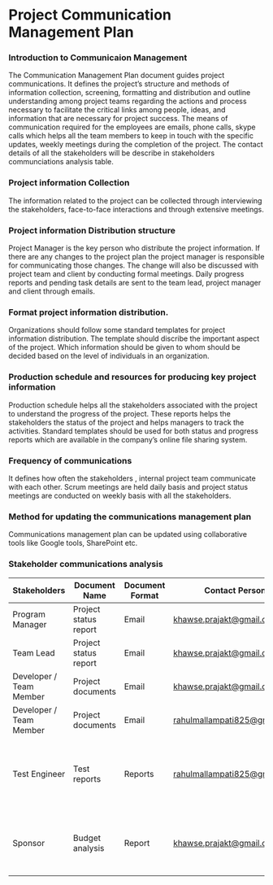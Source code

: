 # Project Communication Management Plan

### Introduction to Communicaion Management

The Communication Management Plan document guides project communications. It defines the project’s structure and methods of information collection, screening, formatting and distribution and outline understanding among project teams regarding the actions and process necessary to facilitate the critical links among people, ideas, and information that are necessary for project success.  The means of communication required for the employees are emails, phone calls, skype calls which helps all the team members to keep in touch with the specific updates, weekly meetings during the completion of the project. The contact details of all the stakeholders will be describe in stakeholders communciations analysis table.


### Project information Collection 

The information related to the project can be collected through interviewing the stakeholders, face-to-face interactions and through extensive meetings.


### Project information Distribution structure 

Project Manager is the key person who distribute the project information. If there are any changes to the project plan  the project manager is responsible for communicating those changes. The change will also be discussed with project team and client by conducting formal meetings. Daily progress reports and pending task details are sent to the team lead, project manager and client through emails.


### Format project information distribution.

Organizations should follow some standard templates for project information distribution. The template should discribe the important aspect of the project. Which information should be given to whom should be decided based on the level of individuals in an organization.


### Production schedule and resources for producing key project information
Production schedule helps all the stakeholders associated with the project to understand the progress of the project. These reports helps the stakeholders the status of the project and helps managers to track the activities. Standard templates should be used for both status and progress reports which are available in the company’s online file sharing system.

### Frequency of communications

It defines how often the stakeholders , internal project team communicate with each other. Scrum meetings are held daily basis and project status meetings are conducted on weekly basis with all the stakeholders.


### Method for updating the communications management plan
Communications management plan can be updated using collaborative tools like Google tools,  SharePoint etc.


### Stakeholder communications analysis
 
Stakeholders|Document Name|Document Format|Contact Person|Due Date|
---|---|--|--|--|
Program Manager	|Project status report |Email |khawse.prajakt@gmail.com |Every week
Team Lead |Project status report |Email |khawse.prajakt@gmail.com |Every week
Developer / Team Member |Project documents |Email |khawse.prajakt@gmail.com |Every week
Developer / Team Member |Project documents |Email |rahulmallampati825@gmail.com| Every week 
Test Engineer |Test reports |Reports |rahulmallampati825@gmail.com |End of the each task and unit testing
Sponsor |Budget analysis |Report |khawse.prajakt@gmail.com |One month before the project starts